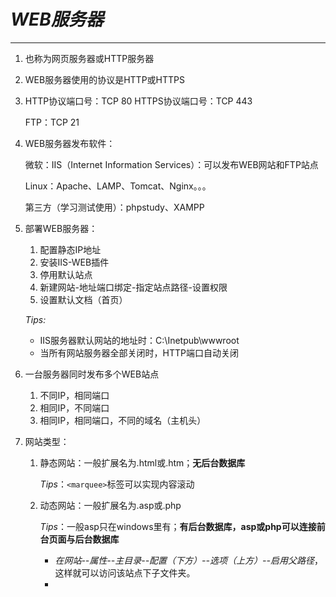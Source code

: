 # *WEB服务器*

---



1. 也称为网页服务器或HTTP服务器

2. WEB服务器使用的协议是HTTP或HTTPS

3. HTTP协议端口号：TCP 80
   HTTPS协议端口号：TCP 443

   FTP：TCP 21

4. WEB服务器发布软件：

   微软：IIS（Internet Information Services）：可以发布WEB网站和FTP站点

   Linux：Apache、LAMP、Tomcat、Nginx。。。

   第三方（学习测试使用）：phpstudy、XAMPP

5. 部署WEB服务器：

   1. 配置静态IP地址
   2. 安装IIS-WEB插件
   3. 停用默认站点
   4. 新建网站-地址端口绑定-指定站点路径-设置权限
   5. 设置默认文档（首页）

   *Tips:*

    * IIS服务器默认网站的地址时：C:\Inetpub\wwwroot
    * 当所有网站服务器全部关闭时，HTTP端口自动关闭

6. 一台服务器同时发布多个WEB站点

   1. 不同IP，相同端口
   2. 相同IP，不同端口
   3. 相同IP，相同端口，不同的域名（主机头）

7. 网站类型：

   1. 静态网站：一般扩展名为.html或.htm；**无后台数据库**

      *Tips*：`<marquee>`标签可以实现内容滚动

   2. 动态网站：一般扩展名为.asp或.php

      *Tips*：一般asp只在windows里有；**有后台数据库，asp或php可以连接前台页面与后台数据库**

 
      * *在网站--属性--主目录--配置（下方）--选项（上方）--启用父路径*，这样就可以访问该站点下子文件夹。
      * 

